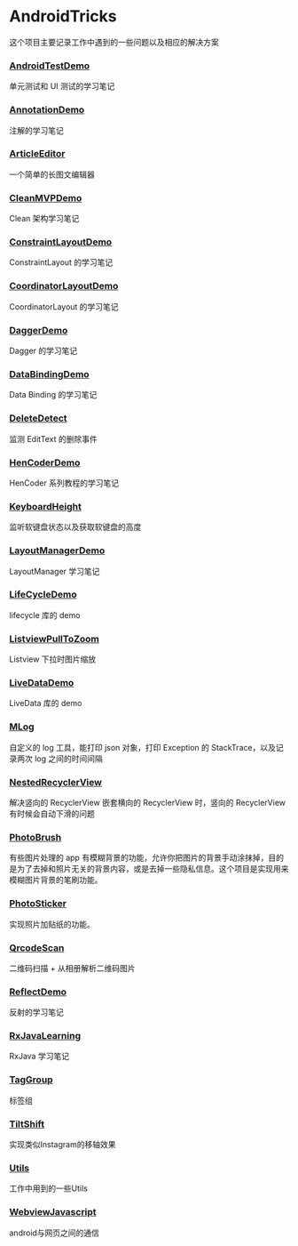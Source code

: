 # AndroidTricks

这个项目主要记录工作中遇到的一些问题以及相应的解决方案

### [AndroidTestDemo](https://github.com/cashow/AndroidTricks/tree/master/AndroidTestDemo)

单元测试和 UI 测试的学习笔记

### [AnnotationDemo](https://github.com/cashow/AndroidTricks/tree/master/AnnotationDemo)

注解的学习笔记

### [ArticleEditor](https://github.com/cashow/AndroidTricks/tree/master/ArticleEditor)

一个简单的长图文编辑器

### [CleanMVPDemo](https://github.com/cashow/AndroidTricks/tree/master/CleanMVPDemo)

Clean 架构学习笔记

### [ConstraintLayoutDemo](https://github.com/cashow/AndroidTricks/tree/master/ConstraintLayoutDemo)

ConstraintLayout 的学习笔记

### [CoordinatorLayoutDemo](https://github.com/cashow/AndroidTricks/tree/master/CoordinatorLayoutDemo)

CoordinatorLayout 的学习笔记

### [DaggerDemo](https://github.com/cashow/AndroidTricks/tree/master/DaggerDemo)

Dagger 的学习笔记

### [DataBindingDemo](https://github.com/cashow/AndroidTricks/tree/master/DataBindingDemo)

Data Binding 的学习笔记

### [DeleteDetect](https://github.com/cashow/AndroidTricks/tree/master/DeleteDetect)

监测 EditText 的删除事件

### [HenCoderDemo](https://github.com/cashow/AndroidTricks/tree/master/HenCoderDemo)

HenCoder 系列教程的学习笔记

### [KeyboardHeight](https://github.com/cashow/AndroidTricks/tree/master/KeyboardHeight)

监听软键盘状态以及获取软键盘的高度

### [LayoutManagerDemo](https://github.com/cashow/AndroidTricks/tree/master/LayoutManagerDemo)

LayoutManager 学习笔记

### [LifeCycleDemo](https://github.com/cashow/AndroidTricks/tree/master/LifeCycleDemo)

lifecycle 库的 demo

### [ListviewPullToZoom](https://github.com/cashow/AndroidTricks/tree/master/ListviewPullToZoom)

Listview 下拉时图片缩放

### [LiveDataDemo](https://github.com/cashow/AndroidTricks/tree/master/LiveDataDemo)

LiveData 库的 demo

### [MLog](https://github.com/cashow/AndroidTricks/tree/master/MLog)

自定义的 log 工具，能打印 json 对象，打印 Exception 的 StackTrace，以及记录两次 log 之间的时间间隔

### [NestedRecyclerView](https://github.com/cashow/AndroidTricks/tree/master/NestedRecyclerView)

解决竖向的 RecyclerView 嵌套横向的 RecyclerView 时，竖向的 RecyclerView 有时候会自动下滑的问题

### [PhotoBrush](https://github.com/cashow/AndroidTricks/tree/master/PhotoBrush)

有些图片处理的 app 有模糊背景的功能，允许你把图片的背景手动涂抹掉，目的是为了去掉和照片无关的背景内容，或是去掉一些隐私信息。这个项目是实现用来模糊图片背景的笔刷功能。

### [PhotoSticker](https://github.com/cashow/AndroidTricks/tree/master/PhotoSticker)

实现照片加贴纸的功能。

### [QrcodeScan](https://github.com/cashow/AndroidTricks/tree/master/QrcodeScan)

二维码扫描 + 从相册解析二维码图片

### [ReflectDemo](https://github.com/cashow/AndroidTricks/tree/master/ReflectDemo)

反射的学习笔记

### [RxJavaLearning](https://github.com/cashow/AndroidTricks/tree/master/RxJavaLearning)

RxJava 学习笔记

### [TagGroup](https://github.com/cashow/AndroidTricks/tree/master/TagGroup)

标签组

### [TiltShift](https://github.com/cashow/AndroidTricks/tree/master/TiltShift)

实现类似Instagram的移轴效果

### [Utils](https://github.com/cashow/AndroidTricks/tree/master/Utils)

工作中用到的一些Utils

### [WebviewJavascript](https://github.com/cashow/AndroidTricks/tree/master/WebviewJavascript)

android与网页之间的通信
